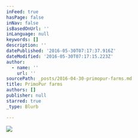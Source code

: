 ```yaml
---
inFeed: true
hasPage: false
inNav: false
isBasedOnUrl: ''
inLanguage: null
keywords: []
description: ''
datePublished: '2016-05-30T07:17:37.916Z'
dateModified: '2016-05-30T07:17:15.223Z'
author:
  - name: ''
    url: ''
sourcePath: _posts/2016-04-30-primopur-farms.md
title: PrimoPur farms
authors: []
publisher: null
starred: true
_type: Blurb

---
```

![](https://the-grid-user-content.s3-us-west-2.amazonaws.com/0a11fbe6-fb4c-430b-873a-01433dd9cf38.jpg)
